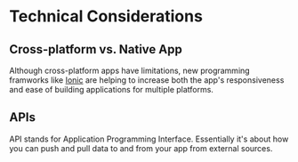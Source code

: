 # Technical Considerations

## Cross-platform vs. Native App

Although cross-platform apps have limitations, new programming framworks like [Ionic]() are helping to increase both the app's responsiveness and ease of building applications for multiple platforms.

## APIs
API stands for Application Programming Interface. Essentially it's about how you can push and pull data to and from your app from external sources.


